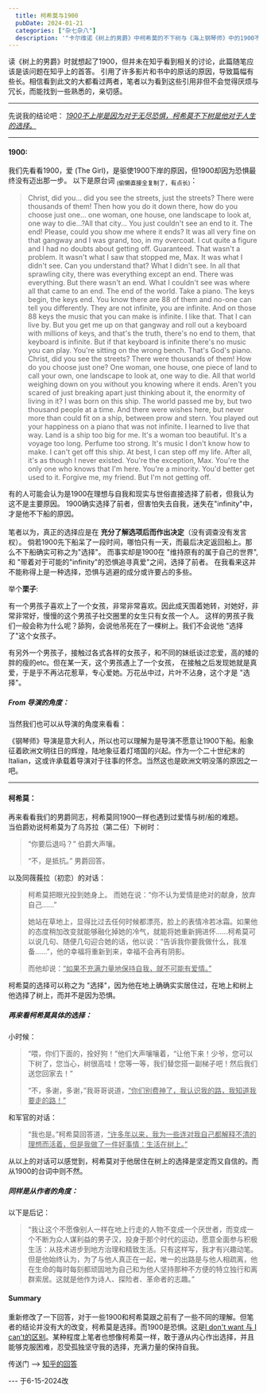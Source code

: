 ```yaml
---
  title: 柯希莫与1900
  pubDate: 2024-01-21
  categories: ["杂七杂八"]
  description: '"卡尔维诺《树上的男爵》中柯希莫的不下树与《海上钢琴师》中的1900不上岸有何异同""'
---
```


读《树上的男爵》时就想起了1900，但并未在知乎看到相关的讨论，此篇随笔应该是该问题在知乎上的首答。
引用了许多影片和书中的原话的原因，导致篇幅有些长。相信看到此文的大都看过两者，笔者以为看到这些引用非但不会觉得厌烦与冗长，而能找到一些熟悉的，亲切感。
<hr>

先说我的结论吧：
*<u>1900不上岸是因为对于无尽恐惧，柯希莫不下树是他对于人生的选择。</u>*

<hr>

#### 1900:

我们先看看1900，爱 (The Girl)，是驱使1900下岸的原因，但1900却因为恐惧最终没有迈出那一步。
以下是原台词 <sub>(偷懒直接全复制了，有点长)</sub>：

<blockquote>
  <p>Christ, did you... did you see the streets, just the streets? There were thousands of them! Then how you do it down there, how do you choose just one... one woman, one house, one landscape to look at, one way to die...?All that city... You just couldn't see an end to it. The end! Please, could you show me where it ends? It was all very fine on that gangway and I was grand, too, in my overcoat. I cut quite a figure and I had no doubts about getting off. Guaranteed. That wasn't a problem. It wasn't what I saw that stopped me, Max. It was what I didn't see. Can you understand that? What I didn't see. In all that sprawling city, there was everything except an end. There was everything. But there wasn't an end. What I couldn't see was where all that came to an end. The end of the world. Take a piano. The keys begin, the keys end. You know there are 88 of them and no-one can tell you differently. They are not infinite, you are infinite. And on those 88 keys the music that you can make is infinite. I like that. That I can live by. But you get me up on that gangway and roll out a keyboard with millions of keys, and that's the truth, there's no end to them, that keyboard is infinite. But if that keyboard is infinite there's no music you can play. You're sitting on the wrong bench. That's God's piano. Christ, did you see the streets? There were thousands of them! How do you choose just one? One woman, one house, one piece of land to call your own, one landscape to look at, one way to die. All that world weighing down on you without you knowing where it ends. Aren't you scared of just breaking apart just thinking about it, the enormity of living in it? I was born on this ship. The world passed me by, but two thousand people at a time. And there were wishes here, but never more than could fit on a ship, between prow and stern. You played out your happiness on a piano that was not infinite. I learned to live that way. Land is a ship too big for me. It's a woman too beautiful. It's a voyage too long. Perfume too strong. It's music I don't know how to make. I can't get off this ship. At best, I can step off my life. After all, it's as though I never existed. You're the exception, Max. You're the only one who knows that I'm here. You're a minority. You'd better get used to it. Forgive me, my friend. But I'm not getting off.</p>
</blockquote>

有的人可能会认为是1900在理想与自我和现实与世俗直接选择了前者，但我认为这不是主要原因。
1900确实选择了前者，但害怕失去自我，迷失在"infinity"中，才是他不下船的原因。
<br> <br>
笔者以为，真正的选择应是在 **充分了解选项后而作出决定**（没有调查没有发言权）。
倘若1900先下船呆了一段时间，哪怕只有一天，而最后决定返回船上。那么不下船确实可称之为"选择"。
而事实却是1900在 "维持原有的属于自己的世界", 和 "带着对于可能的"infinity"的恐惧追寻真爱"之间，选择了前者。
在我看来这并不能称得上是一种选择，恐惧与逃避的成分或许要占的多些。


举个**栗子**:

有一个男孩子喜欢上了一个女孩，非常非常喜欢。因此成天围着她转，对她好，非常非常好，慢慢的这个男孩子社交圈里的女生只有女孩一个人。
这样的男孩子我们一般会称为什么呢？舔狗，会说他吊死在了一棵树上。我们不会说他 "选择了"这个女孩子。

有另外一个男孩子，接触过各式各样的女孩子，和不同的妹纸谈过恋爱，高的矮的胖的瘦的etc。但在某一天，这个男孩遇上了一个女孩，
在接触之后发现她就是真爱，于是乎不再沾花惹草，专心爱她。万花丛中过，片叶不沾身，这个才是 "选择"。


<!-- 以下是翻译：

<image>![alt text](image.png)</image> -->


##### From 导演的角度：
当然我们也可以从导演的角度来看看：

《钢琴师》导演是意大利人，所以也可以理解为是导演不愿意让1900下船。船象征着欧洲文明往日的辉煌，陆地象征着灯塔国的兴起。作为一个二十世纪末的Italian，这或许承载着导演对于往事的怀念。当然这也是欧洲文明没落的原因之一吧。

<hr>

#### 柯希莫：
再来看看我们的男爵同志，柯希莫同1900一样也遇到过爱情与树/船的难题。
<br>
当伯爵劝说柯希莫为了乌苏拉（第二任）下树时：

 > “你要后退吗？” 伯爵大声嚷。<div>
 > “不，是抵抗。” 男爵回答。

以及同薇莪拉（初恋）的对话：


>  柯希莫把眼光投到她身上。 而她在说：“你不认为爱情是绝对的献身，放弃自己……” <div>
>  她站在草地上，显得比过去任何时候都漂亮，脸上的表情冷若冰霜。如果他的态度稍加改变就能够融化掉她的冷气，就能将她重新拥进怀……柯希莫可以说几句、随便几句迎合她的话，他以说：“告诉我你要我做什么，我准备……”，他的幸福将重新到来，幸福不会再有阴影。<div>
> <div>
>  而他却说：<u>“如果不充满力量地保持自我，就不可能有爱情。”</u>

柯希莫的选择可以称之为 "选择"，因为他在地上确确实实居住过，在地上和树上他选择了树上，而并不是因为恐惧。

##### 再来看柯希莫具体的选择：

小时候：
> “喂，你们下面的，拴好狗！”他们大声嚷嚷着，“让他下来！少爷，您可以下树了，您当心，树很高哇！您等一等，我们替您搭一副梯子吧！然后我们送您回家去！” <div>
> “不，多谢，多谢，”我哥哥说道，<u>“你们别费神了，我认识我的路，我知道我要走的路！”</u>

和军官的对话：

> “我也是。”柯希莫回答道，<u>“许多年以来，我为一些连对我自己都解释不清的理想而活着，但是我做了一件好事情：生活在树上。”</u>

从以上的对话可以感觉到，柯希莫对于他居住在树上的选择是坚定而又自信的。而从1900的台词中则不然。

##### 同样是从作者的角度：

以下是后记：

> “我让这个不愿像别人一样在地上行走的人物不变成一个厌世者，而变成一个不断为众人谋利益的男子汉，投身于那个时代的运动，愿意全面参与积极生活：从技术进步到地方治理和精致生活。只有这样写，我才有兴趣动笔。但是他始终认为，为了与他人真正在一起，唯一的出路是与他人相疏离，他在生命的每时每刻都顽固地为自己和为他人坚持那种不方便的特立独行和离群索居。这就是他作为诗人、探险者、革命者的志趣。”


#### Summary

重新修改了一下回答，对于一些1900和柯希莫跟之前有了一些不同的理解。但笔者的结论并没有大的改变，柯希莫是选择。而1900是恐惧。这是<u>I don't want 与 I can't的区别</u>。某种程度上笔者也想像柯希莫一样，敢于遵从内心作出选择，并且能够克服困难，忍受孤独坚守我的选择，充满力量的保持自我。

传送门 --> [知乎的回答](https://www.zhihu.com/question/535634346)

--- 于6-15-2024改